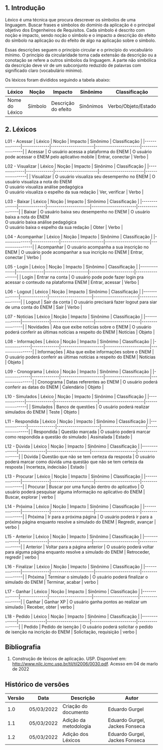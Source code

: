 ## 1. Introdução

Léxico é uma técnica que procura descrever os símbolos de uma linguagem. Buscar frases e símbolos do domínio da aplicação é o principal objetivo dos Engenheiros de Requisitos. Cada símbolo é descrito com noção e impacto, sendo noção o símbolo e o impacto a descrição do efeito do símbolo na aplicação ou do efeito de algo na aplicação sobre o símbolo.

Essas descrições seguem o princípio circular e o princípio do vocabulário mínimo. O princípio da circularidade torna cada extensão da descrição ou a conotação se refere a outros símbolos da linguagem. A parte não simbólica da descrição deve vir de um subconjunto reduzido de palavras com significado claro (vocabulário mínimo).

Os léxicos foram divididos seguindo a tabela abaixo:

| Léxico       | Noção        | Impacto              | Sinônimo              | Classificação   |
|--------------|--------------|----------------------|-----------------------|-----------------|
| Nome do Léxico| Símbolo     | Descrição do efeito  | Sinônimos             | Verbo/Objeto/Estado |

## 2. Léxicos

L01 - Acessar
| Léxico       | Noção        | Impacto              | Sinônimo              | Classificação   |
|--------------|--------------|----------------------|-----------------------|-----------------|
| Acessar  | O usuário acessa a plataforma do ENEM   | O usuário pode acessar o ENEM pelo aplicativo mobile  | Entrar, conectar  | Verbo  |

L02 - Visualizar
| Léxico       | Noção        | Impacto              | Sinônimo              | Classificação   |
|--------------|--------------|----------------------|-----------------------|-----------------|
| Visualizar | O usuário visualiza seu desempenho no ENEM  | O usuário visualiza a nota do ENEM <br> O usuário visualiza análise pedagógica <br> O usuário visualiza o espelho da sua redação  | Ver, verificar | Verbo  |

L03 - Baixar
| Léxico       | Noção        | Impacto              | Sinônimo              | Classificação   |
|--------------|--------------|----------------------|-----------------------|-----------------|
| Baixar | O usuário baixa seu desempenho no ENEM  | O usuário baixa a nota do ENEM <br> O usuário baixa análise pedagógica <br> O usuário baixa o espelho da sua redação  | Obter | Verbo  |

L04 - Acompanhar
| Léxico       | Noção        | Impacto              | Sinônimo              | Classificação   |
|--------------|--------------|----------------------|-----------------------|-----------------|
| Acompanhar  | O usuário acompanha a sua inscrição no ENEM   | O usuário pode acompanhar a sua incrição no ENEM  | Entrar, conectar  | Verbo  |

L05 - Login
| Léxico       | Noção        | Impacto              | Sinônimo              | Classificação   |
|--------------|--------------|----------------------|-----------------------|-----------------|
| Login  | Entrar na conta   | O usuário pode pode fazer login pra acessar o conteudo na plataforma ENEM  | Entrar, acessar  | Verbo  |

L06 - Logout
| Léxico       | Noção        | Impacto              | Sinônimo              | Classificação   |
|--------------|--------------|----------------------|-----------------------|-----------------|
| Logout  | Sair da conta   | O usuário precisará fazer logout para siar de uma conta do ENEM  | Sair  | Verbo  |

L07 - Notícias
| Léxico       | Noção        | Impacto              | Sinônimo              | Classificação   |
|--------------|--------------|----------------------|-----------------------|-----------------|
| Novidades  | Aba que exibe notícias sobre o ENEM   | O usuário poderá conferir as últimas notícias a respeito do ENEM  | Notícias  | Objeto  |

L08 - Informações
| Léxico       | Noção        | Impacto              | Sinônimo              | Classificação   |
|--------------|--------------|----------------------|-----------------------|-----------------|
| Informações  | Aba que exibe informações sobre o ENEM   | O usuário poderá conferir as últimas notícias a respeito do ENEM  | Notícias  | Objeto  |

L09 - Cronograma
| Léxico       | Noção        | Impacto              | Sinônimo              | Classificação   |
|--------------|--------------|----------------------|-----------------------|-----------------|
| Cronograma  | Datas referentes ao ENEM   | O usuário poderá conferir as datas do ENEM  | Calendário  | Objeto  |

L10 - Simulados
| Léxico       | Noção        | Impacto              | Sinônimo              | Classificação   |
|--------------|--------------|----------------------|-----------------------|-----------------|
| Simulados  | Banco de questões   | O usuário poderá realizar simulados do ENEM  | Teste  | Objeto  |

L11 - Respondida
| Léxico       | Noção        | Impacto              | Sinônimo              | Classificação   |
|--------------|--------------|----------------------|-----------------------|-----------------|
| Respondida  | Questão marcada   | O usuário poderá marcar como respondida a questão do simulado  | Assinalada  | Estado  |

L12 - Dúvida
| Léxico       | Noção        | Impacto              | Sinônimo              | Classificação   |
|--------------|--------------|----------------------|-----------------------|-----------------|
| Dúvida  | Questão que não se tem certeza da resposta   | O usuário poderá marcar como dúvida uma questão que não se tem certeza da resposta  | Incerteza, indecisão  | Estado  |

L13 - Procurar
| Léxico       | Noção        | Impacto              | Sinônimo              | Classificação   |
|--------------|--------------|----------------------|-----------------------|-----------------|
| Procurar  | Buscar por uma função dentro do aplicativo   | O usuário poderá pesquisar alguma informação no aplicativo do ENEM | Buscar, explorar  | verbo  |

L14 - Próxima
| Léxico       | Noção        | Impacto              | Sinônimo              | Classificação   |
|--------------|--------------|----------------------|-----------------------|-----------------|
| Próxima  | Ir para a próxima página   | O usuário poderá ir para a próxima página enquanto resolve a simulado do ENEM | Regredir, avançar  | verbo  |

L15 - Anterior
| Léxico       | Noção        | Impacto              | Sinônimo              | Classificação   |
|--------------|--------------|----------------------|-----------------------|-----------------|
| Anterior  | Voltar para a página anterior   | O usuário poderá voltar para alguma página enquanto resolve a simulado do ENEM | Retroceder, regredir  | verbo  |

L16 - Finalizar
| Léxico       | Noção        | Impacto              | Sinônimo              | Classificação   |
|--------------|--------------|----------------------|-----------------------|-----------------|
| Próxima  | Terminar o simulado  | O usuário poderá finalizar o simulado do ENEM | Terminar, acabar  | verbo  |

L17 - Ganhar
| Léxico       | Noção        | Impacto              | Sinônimo              | Classificação   |
|--------------|--------------|----------------------|-----------------------|-----------------|
| Ganhar  | Ganhar XP | O usuário ganha pontos ao realizar um simulado | Receber, obter  | verbo  |

L18 - Pedido
| Léxico       | Noção        | Impacto              | Sinônimo              | Classificação   |
|--------------|--------------|----------------------|-----------------------|-----------------|
| Pedido  | Pedido de isenção  | O usuário poderá solicitar o pedido de isenção na incrição do ENEM | Solicitação, requisição  | verbo  |
 

## Bibliografia

1. Construção de léxicos de aplicação. USP. Disponível em: <http://www.nilc.icmc.usp.br/til/til2006/0030.pdf>. Acesso em 04 de marlo de 2022


## Histórico de versões

|  Versão  |     Data     |           Descrição           |      Autor      |
|----------|--------------|--------------------------------|-----------------|
| 1.0      |  05/03/2022   |Criação do documento | Eduardo Gurgel |
| 1.1      |  05/03/2022   |Adição da metodologia | Eduardo Gurgel, Jackes Fonseca |
| 1.2      |  05/03/2022   |Adição dos Léxicos | Eduardo Gurgel, Jackes Fonseca |






